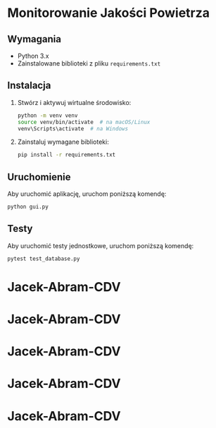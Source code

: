 # Monitorowanie Jakości Powietrza

## Wymagania

- Python 3.x
- Zainstalowane biblioteki z pliku `requirements.txt`

## Instalacja

1. Stwórz i aktywuj wirtualne środowisko:
   ```sh
   python -m venv venv
   source venv/bin/activate  # na macOS/Linux
   venv\Scripts\activate  # na Windows
   ```
   
2. Zainstaluj wymagane biblioteki:
    ```sh
   pip install -r requirements.txt
   ```
   
## Uruchomienie

Aby uruchomić aplikację, uruchom poniższą komendę:
   ```sh
   python gui.py
   ```

## Testy

Aby uruchomić testy jednostkowe, uruchom poniższą komendę:
   ```sh
   pytest test_database.py
   ```
# Jacek-Abram-CDV
# Jacek-Abram-CDV
# Jacek-Abram-CDV
# Jacek-Abram-CDV
# Jacek-Abram-CDV
